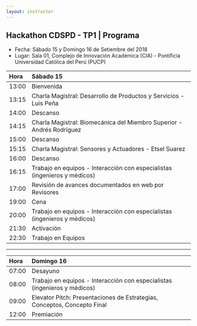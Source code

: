 ```yaml
---
layout: instructor
---
```

## Hackathon CDSPD - TP1 | Programa 
* Fecha: Sábado 15 y Domingo 16 de Setiembre del 2018
* Lugar: Sala 01, Complejo de Innovación Académica (CIA) - Pontificia Universidad Católica del Perú (PUCP) 

|Hora | Sábado 15                                                               | 
|:----|:------------------------------------------------------------------------|
|13:00|Bienvenida                                                               |
|13:15|Charla Magistral: Desarrollo de Productos y Servicios - Luis Peña        |
|14:00|Descanso                                                                 |
|14:15|Charla Magistral: Biomecánica del Miembro Superior - Andrés Rodríguez    |
|15:00|Descanso                                                                 |
|15:15|Charla Magistral: Sensores y Actuadores - Etsel Suarez                   |
|16:00|Descanso                                                                 |
|16:15|Trabajo en equipos - Interacción con especialistas (ingenieros y médicos)|
|17:00|Revisión de avances documentados en web por Revisores                    |
|19:00|Cena                                                                     |
|20:00|Trabajo en equipos - Interacción con especialistas (ingenieros y médicos)|
|21:30|Activación                                                               |
|22:30|Trabajo en Equipos                                                       |

***

|Hora | Domingo 16                                                              | 
|:----|:------------------------------------------------------------------------|
|07:00|Desayuno                                                                 |
|08:00|Trabajo en equipos - Interacción con especialistas (ingenieros y médicos)|
|09:00|Elevator Pitch: Presentaciones de Estrategias, Conceptos, Concepto Final |                                                                                           
|12:00|Premiación                                                               |
